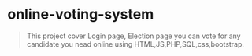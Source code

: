 # online-voting-system
>This project cover Login page, Election page 
>you can vote for any candidate you nead online using HTML,JS,PHP,SQL,css,bootstrap.
